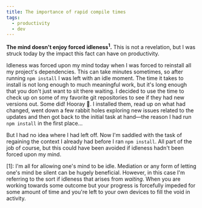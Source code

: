 ```yaml
---
title: The importance of rapid compile times
tags:
  - productivity
  - dev
---
```


**The mind doesn't enjoy forced idleness<sup>1</sup>.** This is not a revelation, but I was struck today by the impact this fact can have on productivity.

Idleness was forced upon my mind today when I was forced to reinstall all my project's dependencies. This can take minutes sometimes, so after running `npm install` I was left with an idle moment. The time it takes to install is not long enough to much meaningful work, but it's long enough that you don't just want to sit there waiting. I decided to use the time to check up on some of my favorite git repositories to see if they had new versions out. Some did! Hooray 👏. I installed them, read up on what had changed, went down a few rabbit holes exploring new issues related to the updates and then got back to the initial task at hand—the reason I had run `npm install` in the first place...

But I had no idea where I had left off. Now I'm saddled with the task of regaining the context I already had before I ran `npm install`. All part of the job of course, but this could have been avoided if idleness hadn't been forced upon my mind.

\[1\]: I'm all for allowing one's mind to be idle. Mediation or any form of letting one's mind be silent can be hugely beneficial. However, in this case I'm referring to the sort if idleness that arises from _waiting_. When you are working towards some outcome but your progress is forcefully impeded for some amount of time and you're left to your own devices to fill the void in activity.
